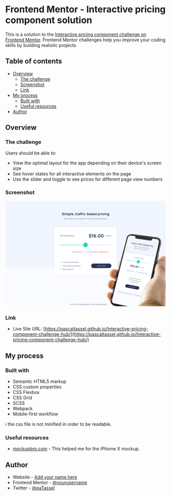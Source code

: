# Frontend Mentor - Interactive pricing component solution

This is a solution to the [Interactive pricing component challenge on Frontend Mentor](https://www.frontendmentor.io/challenges/interactive-pricing-component-t0m8PIyY8). Frontend Mentor challenges help you improve your coding skills by building realistic projects. 

## Table of contents

- [Overview](#overview)
  - [The challenge](#the-challenge)
  - [Screenshot](#screenshot)
  - [Link](#links)
- [My process](#my-process)
  - [Built with](#built-with)
  - [Useful resources](#useful-resources)
- [Author](#author)

## Overview

### The challenge

Users should be able to:

- View the optimal layout for the app depending on their device's screen size
- See hover states for all interactive elements on the page
- Use the slider and toggle to see prices for different page view numbers

### Screenshot

![](design/screenshot.jpg)

### Link
- Live Site URL: [https://pascaltassel.github.io/Interactive-pricing-component-challenge-hub/](https://pascaltassel.github.io/Interactive-pricing-component-challenge-hub/)

## My process

### Built with

- Semantic HTML5 markup
- CSS custom properties
- CSS Flexbox
- CSS Grid
- SCSS
- Webpack
- Mobile-first workflow

:information_source: the css file is not minified in order to be readable.

### Useful resources

- [mockupbro.com](https://mockupbro.com/) - This helped me for the iPhione X mockup.

## Author

- Website - [Add your name here](https://www.your-site.com)
- Frontend Mentor - [@yourusername](https://www.frontendmentor.io/profile/yourusername)
- Twitter - [@paTassel](https://www.twitter.com/patassel)